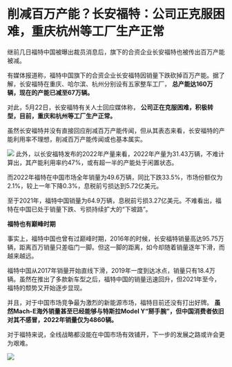 # 削减百万产能？长安福特：公司正克服困难，重庆杭州等工厂生产正常

继前几日福特中国被曝出裁员消息后，旗下的合资企业长安福特也被传出百万产能被减。

有媒体报道称，福特中国旗下的合资企业长安福特因销量下跌砍掉百万产能。据了解，长安福特在重庆、哈尔滨、杭州分别设有五家整车工厂，
**总产能达160万辆，现在的产能已减至67万辆。**

对此，5月22日，长安福特有关人士回应媒体称， **公司正在克服困难，积极转型，目前，重庆和杭州等工厂生产正常。**

虽然长安福特并没有直接回应削减百万产能传闻，但从其表态来看，长安福特的产能利用率不理想，削减百万产能传闻或也基本属实。

![](https://inews.gtimg.com/om_bt/OK7NH-0wE5A9AeVB5PmowcugwBinUY0Dd_nOT1rg8-HesAA/1000)
此外，以长安福特发布的2022年产量来看，2022年产量为31.43万辆，不难计算出，其产能利用率约47%，或有超一半的产能处于闲置状态。

而2022年福特在中国市场全年销量为49.6万辆，同比下跌33.5%，市场份额仅为2.1%，较上一年下降0.3%，息税前亏损达到5.72亿美元。

至于2021年，福特中国销量为64.9万辆，息税前亏损3.27亿美元。不难看出，福特在中国已处于销量下跌、亏损持续扩大的“下坡路”。

**福特也有巅峰时期**

事实上，福特中国也曾有过巅峰时期，2016年的时候，长安福特销量高达95.75万辆，距离百万销量只差临门一脚。但这一脚的距离，如今却随着销量逐年下滑，而越来越远。

福特中国从2017年销量开始直线下滑，2019年一度到达冰点，销量只有18.4万辆。虽然在推出了多款新车型之后，福特中国的销量迅速回升，但2021年至今，福特的颓势又开始逐步显现。

并且，对于中国市场竞争最为激烈的新能源市场，福特目前还没有打出好牌。 **虽然Mach-E海外销量甚至已经能够与特斯拉Model
Y“掰手腕”，但中国消费者依旧对其不感冒，2022年销量仅为4860辆。**

对于福特来说，全线战略都没能在中国市场有效铺开，下一步的发展之路或许会更为艰难。

![](https://inews.gtimg.com/om_bt/OI9C_vZQNHewem5rMgaMu8DkqaTL2Mp2rYIHQH-HdhsHAAA/1000)

